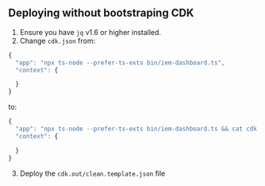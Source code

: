 ## Deploying without bootstraping CDK

1. Ensure you have `jq` v1.6 or higher installed.
2. Change `cdk.json` from:

```javascript
{
  "app": "npx ts-node --prefer-ts-exts bin/iem-dashboard.ts",
  "context": {

  }
}
```

to:

```javascript
{
  "app": "npx ts-node --prefer-ts-exts bin/iem-dashboard.ts && cat cdk.out/IemDashboardStack.template.json| jq '. |= del(.Rules) | del(.Parameters)'> cdk.out/clean.template.json",
  "context": {

  }
}
```

3. Deploy the `cdk.out/clean.template.json` file
